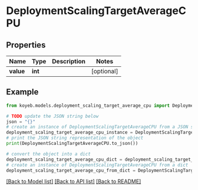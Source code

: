 # DeploymentScalingTargetAverageCPU


## Properties

Name | Type | Description | Notes
------------ | ------------- | ------------- | -------------
**value** | **int** |  | [optional] 

## Example

```python
from koyeb.models.deployment_scaling_target_average_cpu import DeploymentScalingTargetAverageCPU

# TODO update the JSON string below
json = "{}"
# create an instance of DeploymentScalingTargetAverageCPU from a JSON string
deployment_scaling_target_average_cpu_instance = DeploymentScalingTargetAverageCPU.from_json(json)
# print the JSON string representation of the object
print(DeploymentScalingTargetAverageCPU.to_json())

# convert the object into a dict
deployment_scaling_target_average_cpu_dict = deployment_scaling_target_average_cpu_instance.to_dict()
# create an instance of DeploymentScalingTargetAverageCPU from a dict
deployment_scaling_target_average_cpu_from_dict = DeploymentScalingTargetAverageCPU.from_dict(deployment_scaling_target_average_cpu_dict)
```
[[Back to Model list]](../README.md#documentation-for-models) [[Back to API list]](../README.md#documentation-for-api-endpoints) [[Back to README]](../README.md)


